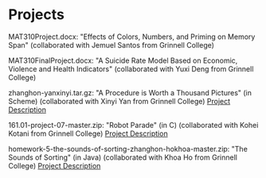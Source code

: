 # Projects

MAT310Project.docx: "Effects of Colors, Numbers, and Priming on Memory Span" (collaborated with Jemuel Santos from Grinnell College)

MAT310FinalProject.docx: "A Suicide Rate Model Based on Economic, Violence and Health Indicators" (collaborated with Yuxi Deng from Grinnell College)

zhanghon-yanxinyi.tar.gz: "A Procedure is Worth a Thousand Pictures" (in Scheme) (collaborated with Xinyi Yan from Grinnell College) [Project Description](http://www.cs.grinnell.edu/~curtsinger/teaching/2016F/CSC151/assignments/project.html)

161.01-project-07-master.zip: "Robot Parade" (in C) (collaborated with Kohei Kotani from Grinnell College) [Project Description](http://www.cs.grinnell.edu/~osera/courses/csc161/17sp/homeworks/09-scribbler-parade.html)

homework-5-the-sounds-of-sorting-zhanghon-hokhoa-master.zip: "The Sounds of Sorting" (in Java) (collaborated with Khoa Ho from Grinnell College) [Project Description](http://www.cs.grinnell.edu/~osera/courses/csc207/17sp/homeworks/the-sounds-of-sorting.html)


